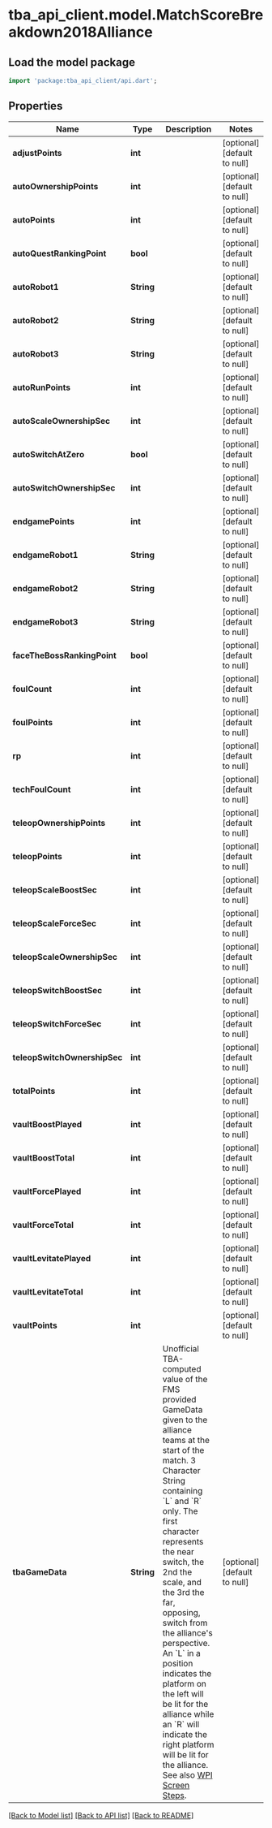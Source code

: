 # tba_api_client.model.MatchScoreBreakdown2018Alliance

## Load the model package
```dart
import 'package:tba_api_client/api.dart';
```

## Properties
Name | Type | Description | Notes
------------ | ------------- | ------------- | -------------
**adjustPoints** | **int** |  | [optional] [default to null]
**autoOwnershipPoints** | **int** |  | [optional] [default to null]
**autoPoints** | **int** |  | [optional] [default to null]
**autoQuestRankingPoint** | **bool** |  | [optional] [default to null]
**autoRobot1** | **String** |  | [optional] [default to null]
**autoRobot2** | **String** |  | [optional] [default to null]
**autoRobot3** | **String** |  | [optional] [default to null]
**autoRunPoints** | **int** |  | [optional] [default to null]
**autoScaleOwnershipSec** | **int** |  | [optional] [default to null]
**autoSwitchAtZero** | **bool** |  | [optional] [default to null]
**autoSwitchOwnershipSec** | **int** |  | [optional] [default to null]
**endgamePoints** | **int** |  | [optional] [default to null]
**endgameRobot1** | **String** |  | [optional] [default to null]
**endgameRobot2** | **String** |  | [optional] [default to null]
**endgameRobot3** | **String** |  | [optional] [default to null]
**faceTheBossRankingPoint** | **bool** |  | [optional] [default to null]
**foulCount** | **int** |  | [optional] [default to null]
**foulPoints** | **int** |  | [optional] [default to null]
**rp** | **int** |  | [optional] [default to null]
**techFoulCount** | **int** |  | [optional] [default to null]
**teleopOwnershipPoints** | **int** |  | [optional] [default to null]
**teleopPoints** | **int** |  | [optional] [default to null]
**teleopScaleBoostSec** | **int** |  | [optional] [default to null]
**teleopScaleForceSec** | **int** |  | [optional] [default to null]
**teleopScaleOwnershipSec** | **int** |  | [optional] [default to null]
**teleopSwitchBoostSec** | **int** |  | [optional] [default to null]
**teleopSwitchForceSec** | **int** |  | [optional] [default to null]
**teleopSwitchOwnershipSec** | **int** |  | [optional] [default to null]
**totalPoints** | **int** |  | [optional] [default to null]
**vaultBoostPlayed** | **int** |  | [optional] [default to null]
**vaultBoostTotal** | **int** |  | [optional] [default to null]
**vaultForcePlayed** | **int** |  | [optional] [default to null]
**vaultForceTotal** | **int** |  | [optional] [default to null]
**vaultLevitatePlayed** | **int** |  | [optional] [default to null]
**vaultLevitateTotal** | **int** |  | [optional] [default to null]
**vaultPoints** | **int** |  | [optional] [default to null]
**tbaGameData** | **String** | Unofficial TBA-computed value of the FMS provided GameData given to the alliance teams at the start of the match. 3 Character String containing &#x60;L&#x60; and &#x60;R&#x60; only. The first character represents the near switch, the 2nd the scale, and the 3rd the far, opposing, switch from the alliance&#39;s perspective. An &#x60;L&#x60; in a position indicates the platform on the left will be lit for the alliance while an &#x60;R&#x60; will indicate the right platform will be lit for the alliance. See also [WPI Screen Steps](https://wpilib.screenstepslive.com/s/currentCS/m/getting_started/l/826278-2018-game-data-details). | [optional] [default to null]

[[Back to Model list]](../README.md#documentation-for-models) [[Back to API list]](../README.md#documentation-for-api-endpoints) [[Back to README]](../README.md)



